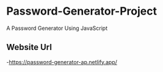 # Password-Generator-Project
 A Password Generator Using JavaScript
 ## Website Url
-https://password-generator-ap.netlify.app/
